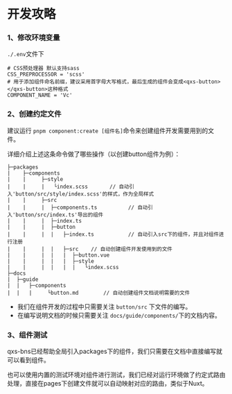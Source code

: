 # 开发攻略

### 1、修改环境变量

`./.env`文件下

```
# CSS预处理器 默认支持sass
CSS_PREPROCESSOR = 'scss'
# 用于添加组件命名前缀，建议采用首字母大写格式，最后生成的组件会变成<qxs-button></qxs-button>这种格式
COMPONENT_NAME = 'Vc'
```

### 2、创建约定文件

建议运行 `pnpm component:create [组件名]`命令来创建组件开发需要用到的文件。

详细介绍上述这条命令做了哪些操作（以创建button组件为例）：

```
├─packages
|    ├─components
|    |     ├─style
|    |     |   └index.scss       // 自动引入'button/src/style/index.scss'的样式，作为全局样式
|    |     ├─src
|    |     |  ├─components.ts          // 自动引入'button/src/index.ts'导出的组件
|    |     |  ├─index.ts
|    |     |  ├─button
|    |     |  |   ├─index.ts           // 自动引入src下的组件，并且对组件进行注册
|    |     |  |   ├─src    // 自动创建组件开发使用到的文件
|    |     |  |   |  ├─button.vue
|    |     |  |   |  ├─style
|    |     |  |   |  |   └index.scss
├─docs
|  ├─guide
|  |   ├─components
|  |   |     └button.md        // 自动创建组件文档说明需要的文件
```

- 我们在组件开发的过程中只需要关注 `button/src` 下文件的编写。
- 在编写说明文档的时候只需要关注 `docs/guide/components/`下的文档内容。

### 3、组件测试

qxs-bns已经帮助全局引入packages下的组件，我们只需要在文档中直接编写就可以看到组件。

也可以使用内置的测试环境对组件进行测试，我们已经对运行环境做了约定式路由处理，直接在pages下创建文件就可以自动映射对应的路由，类似于Nuxt。
